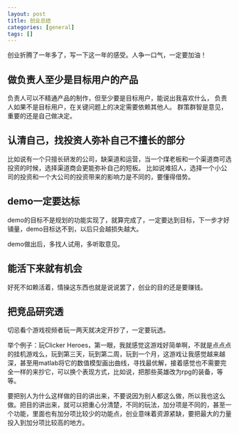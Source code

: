 ```yaml
---
layout: post
title: 创业总结
categories: [general]
tags: []
---
```


创业折腾了一年多了，写一下这一年的感受。人争一口气，一定要加油！

## 做负责人至少是目标用户的产品 ##
负责人可以不精通产品的制作，但至少要是目标用户，能说出我喜欢什么，
负责人如果不是目标用户，在关键问题上的决定需要依赖其他人。
群策群智是意见，重要的还是自己做决定。

## 认清自己，找投资人弥补自己不擅长的部分 ##
比如说有一个只擅长研发的公司，缺渠道和运营，当一个煤老板和一个渠道商可选投资的时候，选择渠道商会更能弥补自己的短板。
比如说难招人，选择一个小公司的投资和一个大公司的投资带来的影响力是不同的，要懂得借势。

## demo一定要达标 ##
demo的目标不是规划的功能实现了，就算完成了，一定要达到目标，下一步才好铺量，demo目标达不到，以后只会越损失越大。

demo做出后，多找人试用，多听取意见。

## 能活下来就有机会 ##
好死不如赖活着，情操这东西也就是说说罢了，创业的目的还是要赚钱。

## 把竞品研究透 ##
切忌看个游戏视频者玩一两天就决定开抄了，一定要玩透。

举个例子：玩Clicker Heroes，第一眼，我就感觉这游戏好简单啊，不就是点点点的挂机游戏么，玩到第三天，玩到第二周，玩到一个月，这游戏让我感觉越来越深，甚至用matlab将它的数值模型画出曲线，寻找最优解，接着感觉也不需要完全一样的来抄它，可以换个表现方式，比如说，把那些英雄改为rpg的装备，等等。

要把别人为什么这样做的目的讲出来，不要说因为别人都这么做，所以我也这么做。把目的讲出来，就可以把重心分清楚，不同的玩法，加分项是不同的，甚至一个功能，里面也有加分项比较少的功能点，创业意味着资源紧缺，要把最大的力量投入到加分项比较高的地方。


